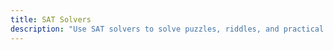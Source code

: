 ```yaml
---
title: SAT Solvers
description: "Use SAT solvers to solve puzzles, riddles, and practical problems."
---
```

